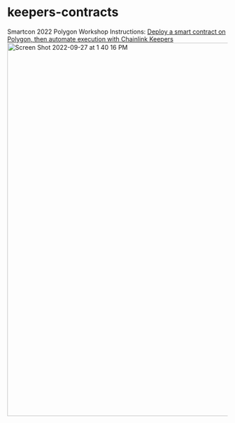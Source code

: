 # keepers-contracts

Smartcon 2022 Polygon Workshop Instructions: [Deploy a smart contract on Polygon, then automate execution with Chainlink Keepers](https://www.canva.com/design/DAFNb_AOD0M/TDbsHxHPW-cBomOscYeCUg/view?utm_content=DAFNb_AOD0M&utm_campaign=designshare&utm_medium=link2&utm_source=sharebutton)<img width="853" alt="Screen Shot 2022-09-27 at 1 40 16 PM" src="https://user-images.githubusercontent.com/91382964/192598157-dbfaaf73-d29e-4c2e-88e3-06053f3dfa20.png">
